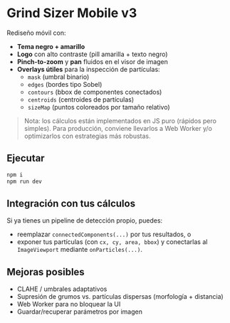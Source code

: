 
# Grind Sizer Mobile v3

Rediseño móvil con:
- **Tema negro + amarillo**
- **Logo** con alto contraste (pill amarilla + texto negro)
- **Pinch-to-zoom** y **pan** fluidos en el visor de imagen
- **Overlays útiles** para la inspección de partículas:
  - `mask` (umbral binario)
  - `edges` (bordes tipo Sobel)
  - `contours` (bbox de componentes conectados)
  - `centroids` (centroides de partículas)
  - `sizeMap` (puntos coloreados por tamaño relativo)

> Nota: los cálculos están implementados en JS puro (rápidos pero simples). Para producción, conviene llevarlos a Web Worker y/o optimizarlos con estrategias más robustas.

## Ejecutar

```bash
npm i
npm run dev
```

## Integración con tus cálculos
Si ya tienes un pipeline de detección propio, puedes:
- reemplazar `connectedComponents(...)` por tus resultados, o
- exponer tus partículas (con `cx, cy, area, bbox`) y conectarlas al `ImageViewport` mediante `onParticles(...)`.

## Mejoras posibles
- CLAHE / umbrales adaptativos
- Supresión de grumos vs. partículas dispersas (morfología + distancia)
- Web Worker para no bloquear la UI
- Guardar/recuperar parámetros por imagen

